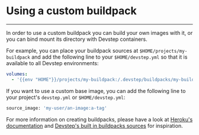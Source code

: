 # Using a custom buildpack
--------------------------

In order to use a custom buildpack you can build your own images with it, or
you can bind mount its directory with Devstep containers.

For example, you can place your buildpack sources at `$HOME/projects/my-buildpack`
and add the following line to your `$HOME/devstep.yml` so that it is available to
all Devstep environments:

```yaml
volumes:
  - '{{env "HOME"}}/projects/my-buildpack:/.devstep/buildpacks/my-buildpack'
```

If you want to use a custom base image, you can add the following line to your
project's `devstep.yml` or `$HOME/devstep.yml`:

```sh
source_image: 'my-user/an-image:a-tag'
```

For more information on creating buildpacks, please have a look at
[Heroku's documentation](https://devcenter.heroku.com/articles/buildpacks) and
[Devstep's built in buildpacks sources](https://github.com/fgrehm/devstep/tree/master/buildpacks)
for inspiration.
